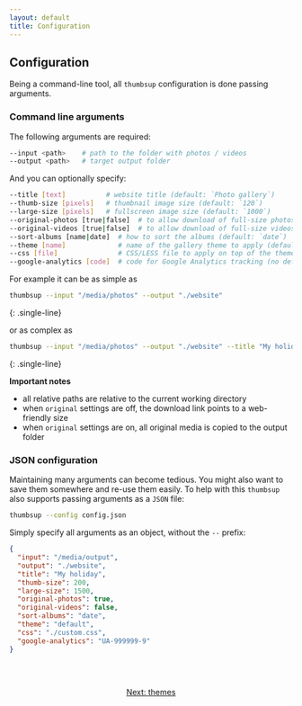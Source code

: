```yaml
---
layout: default
title: Configuration
---
```


## Configuration

Being a command-line tool, all `thumbsup` configuration is done passing arguments.

### Command line arguments

The following arguments are required:

```bash
--input <path>    # path to the folder with photos / videos
--output <path>   # target output folder
```

And you can optionally specify:

```bash
--title [text]          # website title (default: `Photo gallery`)
--thumb-size [pixels]   # thumbnail image size (default: `120`)
--large-size [pixels]   # fullscreen image size (default: `1000`)
--original-photos [true|false]  # to allow download of full-size photos (default: `false`)
--original-videos [true|false]  # to allow download of full-size videos (default: `false`)
--sort-albums [name|date]  # how to sort the albums (default: `date`)
--theme [name]             # name of the gallery theme to apply (default: `default`)
--css [file]               # CSS/LESS file to apply on top of the theme (no default)
--google-analytics [code]  # code for Google Analytics tracking (no default)
```

For example it can be as simple as

```bash
thumbsup --input "/media/photos" --output "./website"
```
{: .single-line}

or as complex as

```bash
thumbsup --input "/media/photos" --output "./website" --title "My holidays" --thumb-size 200 --large-size 1500 --original-photos true --original-videos false --sort-albums date --theme default --css "./custom.css" --google-analytics "UA-999999-9"
```
{: .single-line}

**Important notes**

- all relative paths are relative to the current working directory
- when `original` settings are off, the download link points to a web-friendly size
- when `original` settings are on, all original media is copied to the output folder

### JSON configuration

Maintaining many arguments can become tedious.
You might also want to save them somewhere and re-use them easily.
To help with this `thumbsup` also supports passing arguments as a `JSON` file:

```bash
thumbsup --config config.json
```

Simply specify all arguments as an object, without the `--` prefix:

```json
{
  "input": "/media/output",
  "output": "./website",
  "title": "My holiday",
  "thumb-size": 200,
  "large-size": 1500,
  "original-photos": true,
  "original-videos": false,
  "sort-albums": "date",
  "theme": "default",
  "css": "./custom.css",
  "google-analytics": "UA-999999-9"
}
```

<br />

<div style="margin: 2em 0; text-align: center;">
  <a class="btn btn-cta-primary" href="/docs/themes">Next: themes</a>
</div>
